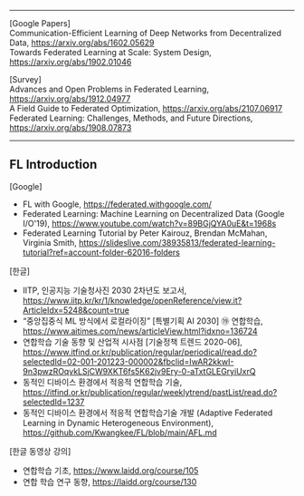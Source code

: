 

***
[Google Papers]  
Communication-Efficient Learning of Deep Networks from Decentralized Data, https://arxiv.org/abs/1602.05629  
Towards Federated Learning at Scale: System Design, https://arxiv.org/abs/1902.01046  

[Survey]  
Advances and Open Problems in Federated Learning, https://arxiv.org/abs/1912.04977  
A Field Guide to Federated Optimization, https://arxiv.org/abs/2107.06917  
Federated Learning: Challenges, Methods, and Future Directions, https://arxiv.org/abs/1908.07873   

***

## FL Introduction

[Google]
- FL with Google, https://federated.withgoogle.com/  
- Federated Learning: Machine Learning on Decentralized Data (Google I/O'19), https://www.youtube.com/watch?v=89BGjQYA0uE&t=1968s  
- Federated Learning Tutorial by Peter Kairouz, Brendan McMahan, Virginia Smith, https://slideslive.com/38935813/federated-learning-tutorial?ref=account-folder-62016-folders  


[한글]
- IITP, 인공지능 기술청사진 2030 2차년도 보고서, https://www.iitp.kr/kr/1/knowledge/openReference/view.it?ArticleIdx=5248&count=true   
- “중앙집중식 ML 방식에서 로컬라이징” [특별기획 AI 2030] ⑲ 연합학습, https://www.aitimes.com/news/articleView.html?idxno=136724   
- 연합학습 기술 동향 및 산업적 시사점 [기술정책 트렌드 2020-06], https://www.itfind.or.kr/publication/regular/periodical/read.do?selectedId=02-001-201223-000002&fbclid=IwAR2kkwI-9n3pwzROqvkLSjCW9XKT6fs5K62jv9Ery-0-aTxtGLEGryiUxrQ   
- 동적인 디바이스 환경에서 적응적 연합학습 기술, https://itfind.or.kr/publication/regular/weeklytrend/pastList/read.do?selectedId=1237   
- 동적인 디바이스 환경에서 적응적 연합학습기술 개발 (Adaptive Federated Learning in Dynamic Heterogeneous Environment), https://github.com/Kwangkee/FL/blob/main/AFL.md   

[한글 동영상 강의]  
- 연합학습 기초, https://www.laidd.org/course/105  
- 연합 학습 연구 동향, https://laidd.org/course/130

